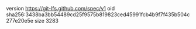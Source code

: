 version https://git-lfs.github.com/spec/v1
oid sha256:3438ba3bb54489cd25f9575b819823ced45991fcb4b9f7f435b504c277e20e5e
size 3283
